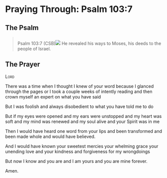 # Praying Through: Psalm 103:7

## The Psalm

>Psalm 103:7 (CSB)<img class="intro-right" style="margin-top:10px" src="/images/art-paris-psalter.jpg">   He revealed his ways to Moses, his deeds to the people of Israel. 

## The Prayer

<div style="font-variant: small-caps;">
Lord
</div>


There was a time
  when I thought I knew of your word
  because I glanced through the pages
  or I took a couple weeks of intently reading
  and then crown myself
  an expert on what you have said

But I was foolish
  and always disobedient
  to what you have told me to do

But if my eyes were opened
  and my ears were unstopped
  and my heart was soft
  and my mind was renewed
  and my soul alive
  and your Spirit was in me

Then I would have heard one word
  from your lips
  and been transformed
  and been made whole
  and would have believed.

And I would have known
  your sweetest mercies
  your whelming grace
  your unending love
  and your kindness
  and forgiveness
  for my wrongdoings

But now I know
  and you are
  and I am yours
  and you are mine
  forever.

Amen.
